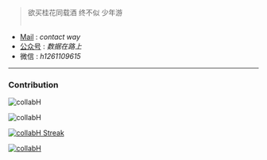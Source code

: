 > 
> 
> 欲买桂花同载酒 终不似 少年游 <br/><br/>
>

- [Mail](huangshimin1996@gmail.com) : _contact way_
- [公众号](https://mp.weixin.qq.com/s/0kloiLBHQb_98Sp58yv57g) : _数据在路上_
- 微信 : _h1261109615_

---

### Contribution ###

![collabH](https://github-readme-stats.vercel.app/api/top-langs/?username=collabH&layout=compact&theme=onedark)

![collabH](https://github-readme-stats.vercel.app/api?username=collabH&count_private=true&show_icons=true&theme=tokyonight&show_owner=true)

[![collabH Streak](https://github-readme-streak-stats.herokuapp.com?user=collabH&theme=windows-dark&locale=zh)](https://git.io/streak-stats)

[![collabH](https://activity-graph.herokuapp.com/graph?username=collabH&theme=xcode&hide_border=true)](https://github.com/ashutosh00710/github-readme-activity-graph)
